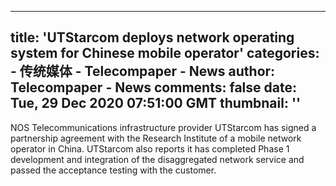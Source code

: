 
---
title: 'UTStarcom deploys network operating system for Chinese mobile operator'
categories: 
    - 传统媒体
    - Telecompaper - News
author: Telecompaper - News
comments: false
date: Tue, 29 Dec 2020 07:51:00 GMT
thumbnail: ''
---

<div>   
NOS Telecommunications infrastructure provider UTStarcom has signed a partnership agreement with the Research Institute of a mobile network operator in China. UTStarcom also reports it has completed Phase 1 development and integration of the disaggregated network service and passed the acceptance testing with the customer.
      
</div>
            